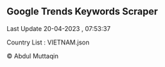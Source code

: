 

## Google Trends Keywords Scraper 
 
Last Update 20-04-2023 , 07:53:37

Country List :
VIETNAM.json



© Abdul Muttaqin 
